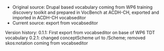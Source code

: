 * Original source: Drupal based vocabulary coming from WP6 training discovery toolkit and prepared in VocBench at ACDH-CH, exported and imported in ACDH-CH vocabseditor
* Current source: export from vocabseditor

Version history:
  0.1.1: First export from vocabseditor on base of WP6 TDT vocabulary
  0.2.1: changed conceptScheme url to /Scheme; removed skos:notation coming from vocabseditor
